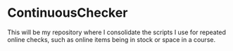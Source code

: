 # ContinuousChecker
This will be my repository where I consolidate the scripts I use for repeated online checks, such as online items being in stock or space in a course.
